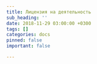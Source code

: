 ```yaml
---
title: Лицензия на деятельность
sub_heading: ''
date: 2018-11-29 03:00:00 +0300
tags: []
categories: docs
pinned: false
important: false

---
```

